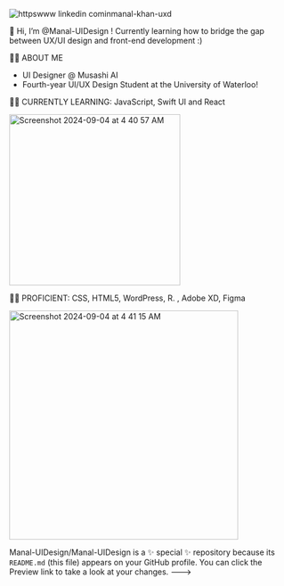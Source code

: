 ![httpswww linkedin cominmanal-khan-uxd](https://github.com/user-attachments/assets/1b2a6c56-0207-4b13-b7d1-0d1a0788a472)

👋 Hi, I’m @Manal-UIDesign !
Currently learning how to bridge the gap between UX/UI design and front-end development :)


💁‍♀️ ABOUT ME
- UI Designer @ Musashi AI 
- Fourth-year UI/UX Design Student at the University of Waterloo!


👩‍💻 CURRENTLY LEARNING: JavaScript, Swift UI and React 

<img width="307" alt="Screenshot 2024-09-04 at 4 40 57 AM" src="https://github.com/user-attachments/assets/a20d574b-8a16-44c6-a61f-851aed70e73b">



👩‍💻 PROFICIENT: CSS, HTML5, WordPress, R. , Adobe XD, Figma

<img width="411" alt="Screenshot 2024-09-04 at 4 41 15 AM" src="https://github.com/user-attachments/assets/78c156b6-f59a-4337-b93c-8d72cf5c9a11">

Manal-UIDesign/Manal-UIDesign is a ✨ special ✨ repository because its `README.md` (this file) appears on your GitHub profile.
You can click the Preview link to take a look at your changes.
--->
